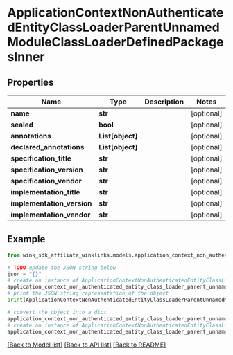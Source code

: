 # ApplicationContextNonAuthenticatedEntityClassLoaderParentUnnamedModuleClassLoaderDefinedPackagesInner


## Properties

Name | Type | Description | Notes
------------ | ------------- | ------------- | -------------
**name** | **str** |  | [optional] 
**sealed** | **bool** |  | [optional] 
**annotations** | **List[object]** |  | [optional] 
**declared_annotations** | **List[object]** |  | [optional] 
**specification_title** | **str** |  | [optional] 
**specification_version** | **str** |  | [optional] 
**specification_vendor** | **str** |  | [optional] 
**implementation_title** | **str** |  | [optional] 
**implementation_version** | **str** |  | [optional] 
**implementation_vendor** | **str** |  | [optional] 

## Example

```python
from wink_sdk_affiliate_winklinks.models.application_context_non_authenticated_entity_class_loader_parent_unnamed_module_class_loader_defined_packages_inner import ApplicationContextNonAuthenticatedEntityClassLoaderParentUnnamedModuleClassLoaderDefinedPackagesInner

# TODO update the JSON string below
json = "{}"
# create an instance of ApplicationContextNonAuthenticatedEntityClassLoaderParentUnnamedModuleClassLoaderDefinedPackagesInner from a JSON string
application_context_non_authenticated_entity_class_loader_parent_unnamed_module_class_loader_defined_packages_inner_instance = ApplicationContextNonAuthenticatedEntityClassLoaderParentUnnamedModuleClassLoaderDefinedPackagesInner.from_json(json)
# print the JSON string representation of the object
print(ApplicationContextNonAuthenticatedEntityClassLoaderParentUnnamedModuleClassLoaderDefinedPackagesInner.to_json())

# convert the object into a dict
application_context_non_authenticated_entity_class_loader_parent_unnamed_module_class_loader_defined_packages_inner_dict = application_context_non_authenticated_entity_class_loader_parent_unnamed_module_class_loader_defined_packages_inner_instance.to_dict()
# create an instance of ApplicationContextNonAuthenticatedEntityClassLoaderParentUnnamedModuleClassLoaderDefinedPackagesInner from a dict
application_context_non_authenticated_entity_class_loader_parent_unnamed_module_class_loader_defined_packages_inner_from_dict = ApplicationContextNonAuthenticatedEntityClassLoaderParentUnnamedModuleClassLoaderDefinedPackagesInner.from_dict(application_context_non_authenticated_entity_class_loader_parent_unnamed_module_class_loader_defined_packages_inner_dict)
```
[[Back to Model list]](../README.md#documentation-for-models) [[Back to API list]](../README.md#documentation-for-api-endpoints) [[Back to README]](../README.md)


